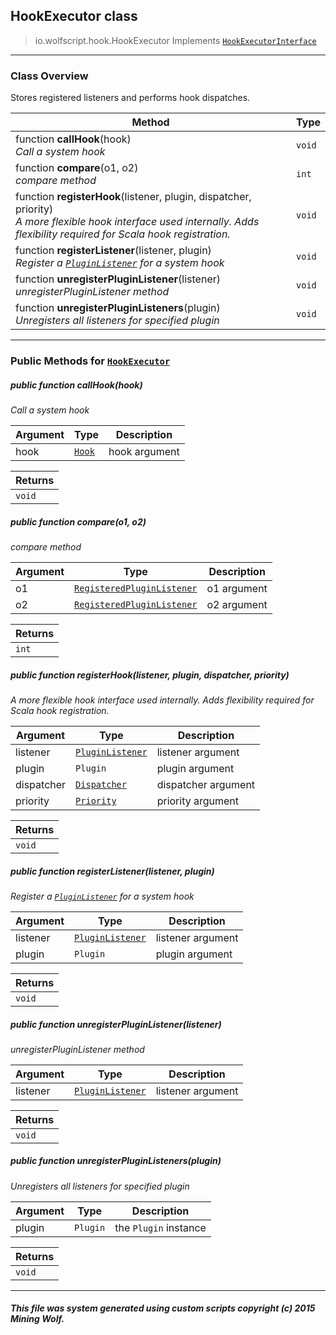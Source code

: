 ## HookExecutor __class__

>io.wolfscript.hook.HookExecutor
>Implements [`HookExecutorInterface`](HookExecutorInterface.md)

---

### Class Overview

Stores registered listeners and performs hook dispatches.

Method | Type   
--- | :--- 
 function __callHook__(hook) <br> _Call a system hook_ | `void`
 function __compare__(o1, o2) <br> _compare method_ | `int`
 function __registerHook__(listener, plugin, dispatcher, priority) <br> _A more flexible hook interface used internally. Adds flexibility required for Scala hook registration._ | `void`
 function __registerListener__(listener, plugin) <br> _Register a [`PluginListener`](../plugin/PluginListener.md) for a system hook_ | `void`
 function __unregisterPluginListener__(listener) <br> _unregisterPluginListener method_ | `void`
 function __unregisterPluginListeners__(plugin) <br> _Unregisters all listeners for specified plugin_ | `void`



---


### Public Methods for [`HookExecutor`](HookExecutor.md)

##### <a id='callhook'></a>public  function __callHook__(hook)

_Call a system hook_

Argument | Type | Description  
--- | --- | --- 
hook | [`Hook`](Hook.md) | hook argument

Returns | 
--- | 
`void` |


##### <a id='compare'></a>public  function __compare__(o1, o2)

_compare method_

Argument | Type | Description  
--- | --- | --- 
o1 | [`RegisteredPluginListener`](../plugin/RegisteredPluginListener.md) | o1 argument
o2 | [`RegisteredPluginListener`](../plugin/RegisteredPluginListener.md) | o2 argument

Returns | 
--- | 
`int` |


##### <a id='registerhook'></a>public  function __registerHook__(listener, plugin, dispatcher, priority)

_A more flexible hook interface used internally. Adds flexibility required for Scala hook registration._

Argument | Type | Description  
--- | --- | --- 
listener | [`PluginListener`](../plugin/PluginListener.md) | listener argument
plugin | `Plugin` | plugin argument
dispatcher | [`Dispatcher`](Dispatcher.md) | dispatcher argument
priority | [`Priority`](../plugin/Priority.md) | priority argument

Returns | 
--- | 
`void` |


##### <a id='registerlistener'></a>public  function __registerListener__(listener, plugin)

_Register a [`PluginListener`](../plugin/PluginListener.md) for a system hook_

Argument | Type | Description  
--- | --- | --- 
listener | [`PluginListener`](../plugin/PluginListener.md) | listener argument
plugin | `Plugin` | plugin argument

Returns | 
--- | 
`void` |


##### <a id='unregisterpluginlistener'></a>public  function __unregisterPluginListener__(listener)

_unregisterPluginListener method_

Argument | Type | Description  
--- | --- | --- 
listener | [`PluginListener`](../plugin/PluginListener.md) | listener argument

Returns | 
--- | 
`void` |


##### <a id='unregisterpluginlisteners'></a>public  function __unregisterPluginListeners__(plugin)

_Unregisters all listeners for specified plugin_

Argument | Type | Description  
--- | --- | --- 
plugin | `Plugin` | the `Plugin` instance

Returns | 
--- | 
`void` |


---


##### This file was system generated using custom scripts copyright (c) 2015 Mining Wolf.
	

